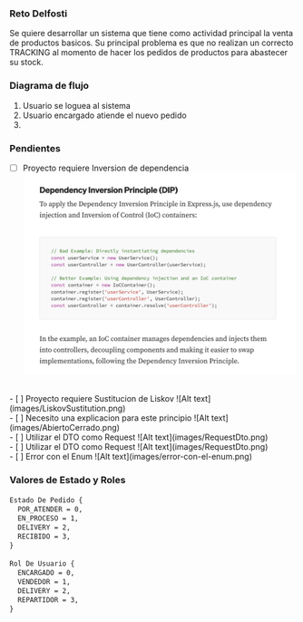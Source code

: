 ### Reto Delfosti

Se quiere desarrollar un sistema que tiene como actividad principal la venta de productos basicos. Su principal problema es que no realizan un correcto TRACKING al momento de hacer los pedidos de productos para abastecer su stock.

### Diagrama de flujo

1. Usuario se loguea al sistema
2. Usuario encargado atiende el nuevo pedido
3. 

### Pendientes
- [ ] Proyecto requiere Inversion de dependencia
![Alt text](images/InversionDeDependencia.png)
<br>
- [ ] Proyecto requiere Sustitucion de Liskov
![Alt text](images/LiskovSustitution.png)
<br>
- [ ] Necesito una explicacion para este principio
![Alt text](images/AbiertoCerrado.png)
<br>
- [ ] Utilizar el DTO como Request
![Alt text](images/RequestDto.png)
<br>
- [ ] Utilizar el DTO como Request
![Alt text](images/RequestDto.png)
<br>
- [ ] Error con el Enum
![Alt text](images/error-con-el-enum.png)
<br>

### Valores de Estado y Roles

```
Estado De Pedido {
  POR_ATENDER = 0,
  EN_PROCESO = 1,
  DELIVERY = 2,
  RECIBIDO = 3,
}

Rol De Usuario {
  ENCARGADO = 0,
  VENDEDOR = 1,
  DELIVERY = 2,
  REPARTIDOR = 3,
}
```
